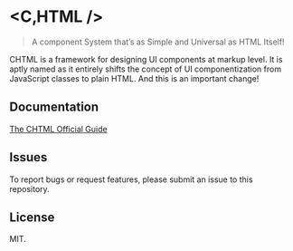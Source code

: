 # &lt;C&sbquo;HTML /&gt;
> A component System that’s as Simple and Universal as HTML Itself!

CHTML is a framework for designing UI components at markup level. It is aptly named as it entirely shifts the concept of UI componentization from JavaScript classes to plain HTML. And this is an important change!

## Documentation
[The CHTML Official Guide](https://docs.onephrase.dev/chtml/)

## Issues
To report bugs or request features, please submit an issue to this repository.

## License
MIT.

